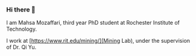 ### Hi there 👋

I am Mahsa Mozaffari, third year PhD student at Rochester Institute of Technology.

I work at [https://www.rit.edu/mining/](Mining Lab), under the supervision of Dr. Qi Yu.

<!--
**mahmozaffari/mahmozaffari** is a ✨ _special_ ✨ repository because its `README.md` (this file) appears on your GitHub profile.

Here are some ideas to get you started:

- 🔭 I’m currently working on ...
- 🌱 I’m currently learning ...
- 👯 I’m looking to collaborate on ...
- 🤔 I’m looking for help with ...
- 💬 Ask me about ...
- 📫 How to reach me: ...
- 😄 Pronouns: ...
- ⚡ Fun fact: ...
-->
